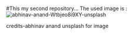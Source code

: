 #This my second repository...
The used image is :
![abhinav-anand-Wtbjeo8i9XY-unsplash](https://github.com/user-attachments/assets/43feae7d-66be-4710-8566-a55c1d60c3b7)

credits-abhinav anand unsplash for image
